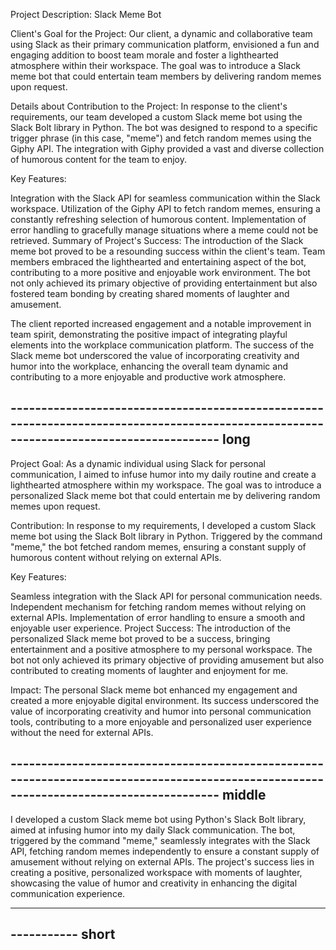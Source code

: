 Project Description: Slack Meme Bot

Client's Goal for the Project:
Our client, a dynamic and collaborative team using Slack as their primary communication platform, envisioned a fun and engaging addition to boost team morale and foster a lighthearted atmosphere within their workspace. The goal was to introduce a Slack meme bot that could entertain team members by delivering random memes upon request.

Details about Contribution to the Project:
In response to the client's requirements, our team developed a custom Slack meme bot using the Slack Bolt library in Python. The bot was designed to respond to a specific trigger phrase (in this case, "meme") and fetch random memes using the Giphy API. The integration with Giphy provided a vast and diverse collection of humorous content for the team to enjoy.

Key Features:

Integration with the Slack API for seamless communication within the Slack workspace.
Utilization of the Giphy API to fetch random memes, ensuring a constantly refreshing selection of humorous content.
Implementation of error handling to gracefully manage situations where a meme could not be retrieved.
Summary of Project's Success:
The introduction of the Slack meme bot proved to be a resounding success within the client's team. Team members embraced the lighthearted and entertaining aspect of the bot, contributing to a more positive and enjoyable work environment. The bot not only achieved its primary objective of providing entertainment but also fostered team bonding by creating shared moments of laughter and amusement.

The client reported increased engagement and a notable improvement in team spirit, demonstrating the positive impact of integrating playful elements into the workplace communication platform. The success of the Slack meme bot underscored the value of incorporating creativity and humor into the workplace, enhancing the overall team dynamic and contributing to a more enjoyable and productive work atmosphere.


---------------------------------------------------------------------------------------------------------------------------------------- long
------------------------------------------------------------------------------------------------------------------------------

Project Goal:
As a dynamic individual using Slack for personal communication, I aimed to infuse humor into my daily routine and create a lighthearted atmosphere within my workspace. The goal was to introduce a personalized Slack meme bot that could entertain me by delivering random memes upon request.

Contribution:
In response to my requirements, I developed a custom Slack meme bot using the Slack Bolt library in Python. Triggered by the command "meme," the bot fetched random memes, ensuring a constant supply of humorous content without relying on external APIs.

Key Features:

Seamless integration with the Slack API for personal communication needs.
Independent mechanism for fetching random memes without relying on external APIs.
Implementation of error handling to ensure a smooth and enjoyable user experience.
Project Success:
The introduction of the personalized Slack meme bot proved to be a success, bringing entertainment and a positive atmosphere to my personal workspace. The bot not only achieved its primary objective of providing amusement but also contributed to creating moments of laughter and enjoyment for me.

Impact:
The personal Slack meme bot enhanced my engagement and created a more enjoyable digital environment. Its success underscored the value of incorporating creativity and humor into personal communication tools, contributing to a more enjoyable and personalized user experience without the need for external APIs.

---------------------------------------------------------------------------------------------------------------------------------------- middle
------------------------------------------------------------------------------------------------------------------------------


I developed a custom Slack meme bot using Python's Slack Bolt library, aimed at infusing humor into my daily Slack communication. The bot, triggered by the command "meme," seamlessly integrates with the Slack API, fetching random memes independently to ensure a constant supply of amusement without relying on external APIs. The project's success lies in creating a positive, personalized workspace with moments of laughter, showcasing the value of humor and creativity in enhancing the digital communication experience.

------------------------------------------------------------------------------------------------------------------------------
----------- short 
------------------------------------------------------------------------------------------------------------------------------
